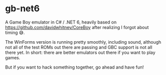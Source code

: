 # gb-net6
A Game Boy emulator in C# / .NET 6, heavily based on https://github.com/davidwhitney/CoreBoy after realizing I forgot about timing 😅. 

The WinForms version is running pretty smoothly, including sound, although not all of the test ROMs out there are passing and GBC support is not all there yet.
In short: there are better emulators out there if you want to play games.

But if you want to hack something together, go ahead and have fun!
